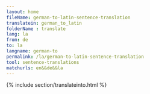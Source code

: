```yaml
---
layout: home
fileName: german-to-latin-sentence-translation
translatein: german_to_latin
folderName : translate
lang: la
from: de
to: la
langname: german-to
permalink: /la/german-to-latin-sentence-translation
tool: sentence-translations
matchurls: en&&de&&la
---
```

{% include section/translateinto.html %}
